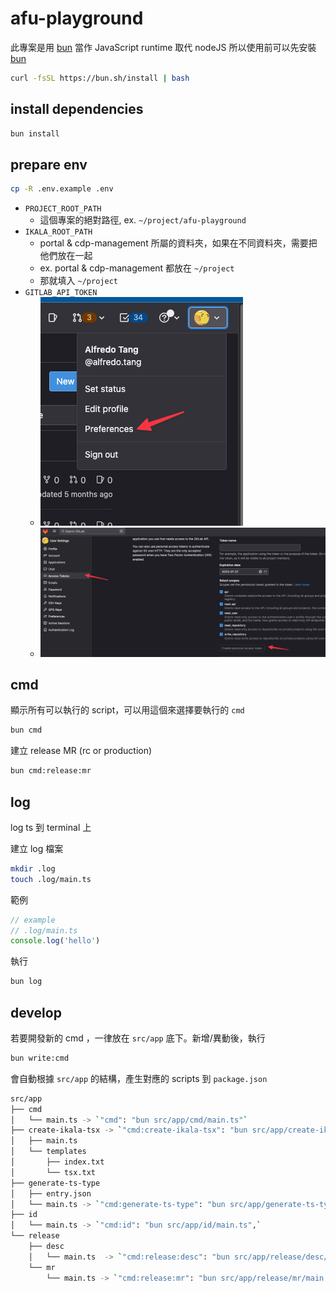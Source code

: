 # afu-playground
此專案是用 [bun](https://bun.sh/) 當作 JavaScript runtime 取代 nodeJS
所以使用前可以先安裝 [bun](https://bun.sh/)

```bash
curl -fsSL https://bun.sh/install | bash
```

## install dependencies

```bash
bun install
```

## prepare env
```bash
cp -R .env.example .env
```
- `PROJECT_ROOT_PATH`
  - 這個專案的絕對路徑, ex. `~/project/afu-playground`
- `IKALA_ROOT_PATH`
  - portal & cdp-management 所屬的資料夾，如果在不同資料夾，需要把他們放在一起
  - ex. portal & cdp-management 都放在 `~/project`
  - 那就填入 `~/project`
- `GITLAB_API_TOKEN`
  - ![go to preferences](./images/img-2023-05-23%20at%2005.11.14.png)
  - ![go to access tokens](./images/img-2023-05-23%20at%2005.12.00.png)

## cmd
顯示所有可以執行的 script，可以用這個來選擇要執行的 `cmd`
```bash
bun cmd
```

建立 release MR (rc or production)
```bash
bun cmd:release:mr
```

## log
log ts 到 terminal 上

建立 log 檔案
```bash
mkdir .log
touch .log/main.ts
```
範例
```ts
// example
// .log/main.ts
console.log('hello')
```

執行
```bash
bun log
```

## develop
若要開發新的 cmd ，一律放在 `src/app` 底下。新增/異動後，執行
```bash
bun write:cmd
```
會自動根據 `src/app` 的結構，產生對應的 scripts 到 `package.json`

```bash
src/app
├── cmd
│   └── main.ts -> `"cmd": "bun src/app/cmd/main.ts"`
├── create-ikala-tsx -> `"cmd:create-ikala-tsx": "bun src/app/create-ikala-tsx/main.ts",`
│   ├── main.ts
│   └── templates
│       ├── index.txt
│       └── tsx.txt
├── generate-ts-type
│   ├── entry.json
│   └── main.ts -> `"cmd:generate-ts-type": "bun src/app/generate-ts-type/main.ts",`
├── id
│   └── main.ts -> `"cmd:id": "bun src/app/id/main.ts",`
└── release
    ├── desc
    │   └── main.ts  -> `"cmd:release:desc": "bun src/app/release/desc/main.ts",`
    └── mr
        └── main.ts -> `"cmd:release:mr": "bun src/app/release/mr/main.ts",`
```